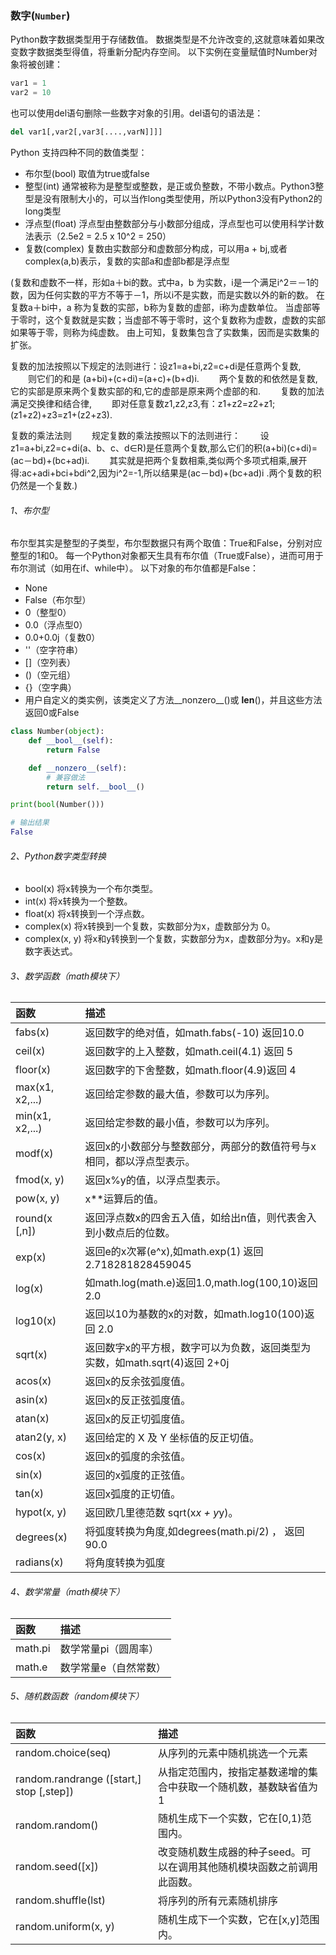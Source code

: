 ### 数字(```Number```)

Python数字数据类型用于存储数值。
数据类型是不允许改变的,这就意味着如果改变数字数据类型得值，将重新分配内存空间。
以下实例在变量赋值时Number对象将被创建：

```python
var1 = 1
var2 = 10
```

也可以使用del语句删除一些数字对象的引用。del语句的语法是：
```python
del var1[,var2[,var3[....,varN]]]]
```

Python 支持四种不同的数值类型：
- 布尔型(bool) 取值为true或false
- 整型(int) 通常被称为是整型或整数，是正或负整数，不带小数点。Python3整型是没有限制大小的，可以当作long类型使用，所以Python3没有Python2的long类型
- 浮点型(float) 浮点型由整数部分与小数部分组成，浮点型也可以使用科学计数法表示（2.5e2 = 2.5 x 10^2 = 250）
- 复数(complex) 复数由实数部分和虚数部分构成，可以用a + bj,或者complex(a,b)表示，复数的实部a和虚部b都是浮点型

(复数和虚数不一样，形如a＋bi的数。式中a，b 为实数，i是一个满足i^2＝－1的数，因为任何实数的平方不等于－1，所以i不是实数，而是实数以外的新的数。
在复数a＋bi中，a 称为复数的实部，b称为复数的虚部，i称为虚数单位。
当虚部等于零时，这个复数就是实数；当虚部不等于零时，这个复数称为虚数，虚数的实部如果等于零，则称为纯虚数。
由上可知，复数集包含了实数集，因而是实数集的扩张。

 复数的加法按照以下规定的法则进行：设z1=a+bi,z2=c+di是任意两个复数,
 　　则它们的和是 (a+bi)+(c+di)=(a+c)+(b+d)i.
 　　两个复数的和依然是复数,它的实部是原来两个复数实部的和,它的虚部是原来两个虚部的和.
 　　复数的加法满足交换律和结合律,
 　　即对任意复数z1,z2,z3,有：z1+z2=z2+z1; (z1+z2)+z3=z1+(z2+z3).

 复数的乘法法则
 　　规定复数的乘法按照以下的法则进行：
 　　设z1=a+bi,z2=c+di(a、b、c、d∈R)是任意两个复数,那么它们的积(a+bi)(c+di)=(ac－bd)+(bc+ad)i.
 　　其实就是把两个复数相乘,类似两个多项式相乘,展开得:ac+adi+bci+bdi^2,因为i^2=-1,所以结果是(ac－bd)+(bc+ad)i .两个复数的积仍然是一个复数.)

###### 1、布尔型
布尔型其实是整型的子类型，布尔型数据只有两个取值：True和False，分别对应整型的1和0。
每一个Python对象都天生具有布尔值（True或False），进而可用于布尔测试（如用在if、while中）。
以下对象的布尔值都是False：
- None
- False（布尔型）
- 0（整型0）
- 0.0（浮点型0）
- 0.0+0.0j（复数0）
- ''（空字符串）
- []（空列表）
- ()（空元组）
- {}（空字典）
- 用户自定义的类实例，该类定义了方法__nonzero__()或 __len__()，并且这些方法返回0或False

```python
class Number(object):
    def __bool__(self):
        return False

    def __nonzero__(self):
        # 兼容做法
        return self.__bool__()

print(bool(Number()))

# 输出结果
False
```

###### 2、Python数字类型转换
- bool(x) 将x转换为一个布尔类型。
- int(x) 将x转换为一个整数。
- float(x) 将x转换到一个浮点数。
- complex(x) 将x转换到一个复数，实数部分为x，虚数部分为 0。
- complex(x, y) 将x和y转换到一个复数，实数部分为x，虚数部分为y。x和y是数字表达式。

###### 3、数学函数（math模块下）

| 函数 | 描述 |
| :--- | :--- |
|fabs(x)|返回数字的绝对值，如math.fabs(-10) 返回10.0|
|ceil(x)|返回数字的上入整数，如math.ceil(4.1) 返回 5|
|floor(x)|返回数字的下舍整数，如math.floor(4.9)返回 4|
|max(x1, x2,...)|返回给定参数的最大值，参数可以为序列。|
|min(x1, x2,...)|返回给定参数的最小值，参数可以为序列。|
|modf(x)|返回x的小数部分与整数部分，两部分的数值符号与x相同，都以浮点型表示。|
|fmod(x, y)|返回x%y的值，以浮点型表示。|
|pow(x, y)|	x**运算后的值。|
|round(x [,n])|	返回浮点数x的四舍五入值，如给出n值，则代表舍入到小数点后的位数。|
|exp(x)|返回e的x次幂(e^x),如math.exp(1) 返回2.718281828459045|
|log(x)|如math.log(math.e)返回1.0,math.log(100,10)返回2.0|
|log10(x)|返回以10为基数的x的对数，如math.log10(100)返回 2.0|
|sqrt(x)|	返回数字x的平方根，数字可以为负数，返回类型为实数，如math.sqrt(4)返回 2+0j|
|acos(x)|	返回x的反余弦弧度值。|
|asin(x)|	返回x的反正弦弧度值。|
|atan(x)|	返回x的反正切弧度值。|
|atan2(y, x)|返回给定的 X 及 Y 坐标值的反正切值。|
|cos(x)|	返回x的弧度的余弦值。|
|sin(x)|	返回的x弧度的正弦值。|
|tan(x)|返回x弧度的正切值。|
|hypot(x, y)|返回欧几里德范数 sqrt(x*x + y*y)。|
|degrees(x)|将弧度转换为角度,如degrees(math.pi/2) ， 返回90.0|
|radians(x)|将角度转换为弧度|

###### 4、数学常量（math模块下）

| 函数 | 描述 |
| :--- | :--- |
|math.pi |数学常量pi（圆周率）|
|math.e |数学常量e（自然常数）|

###### 5、随机数函数（random模块下）

| 函数 | 描述 |
| :--- | :--- |
|random.choice(seq)|从序列的元素中随机挑选一个元素|
|random.randrange ([start,] stop [,step])|	从指定范围内，按指定基数递增的集合中获取一个随机数，基数缺省值为1|
|random.random()|随机生成下一个实数，它在[0,1)范围内。|
|random.seed([x])|改变随机数生成器的种子seed。可以在调用其他随机模块函数之前调用此函数。|
|random.shuffle(lst)|将序列的所有元素随机排序|
|random.uniform(x, y)|	随机生成下一个实数，它在[x,y]范围内。|

